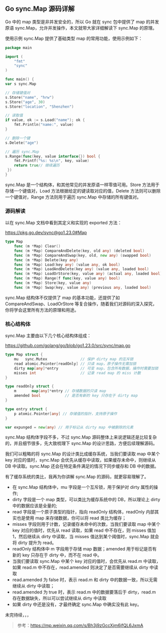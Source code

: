 ## Go sync.Map 源码详解

Go 中的 map 类型是非并发安全的，所以 Go 就在 sync 包中提供了 map 的并发原语 sync.Map，允许并发操作，本文就带大家详细解读下 sync.Map 的原理。

使用示例
sync.Map 提供了基础类型 map 的常用功能，使用示例如下：

```go
package main

import (
    "fmt"
    "sync"
)

func main() {
var s sync.Map

// 存储键值对
s.Store("name", "hrw")
s.Store("age", 30)
s.Store("location", "Shenzhen")

// 读取值
if value, ok := s.Load("name"); ok {
    fmt.Println("name:", value)
}

// 删除一个键
s.Delete("age")

// 遍历 sync.Map
s.Range(func(key, value interface{}) bool {
    fmt.Printf("%s: %s\n", key, value)
    return true// 继续遍历
 })
}
```

sync.Map 是一个结构体，和其他常见的并发原语一样零值可用。Store 方法用于存储一个键值对，Load 方法根据给定的键读取对应的值，Delete 方法则可以删除一个键值对，Range 方法则用于遍历 sync.Map 中存储的所有键值对。

### 源码解读
以在 sync.Map 文档中看到其定义和实现的 exported 方法：

https://pkg.go.dev/sync@go1.23.0#Map

```go
type Map
    func (m *Map) Clear()
    func (m *Map) CompareAndDelete(key, old any) (deleted bool)
    func (m *Map) CompareAndSwap(key, old, new any) (swapped bool)
    func (m *Map) Delete(key any)
    func (m *Map) Load(key any) (value any, ok bool)
    func (m *Map) LoadAndDelete(key any) (value any, loaded bool)
    func (m *Map) LoadOrStore(key, value any) (actual any, loaded bool)
    func (m *Map) Range(f func(key, value any) bool)
    func (m *Map) Store(key, value any)
    func (m *Map) Swap(key, value any) (previous any, loaded bool)
```
sync.Map 结构体不仅提供了 map 的基本功能，还提供了如 CompareAndSwap、LoadOrStore 等复合操作，随着我们对源码的深入探究，你将学会这里所有方法的原理和用途。

### 核心结构体
sync.Map 主要由以下几个核心结构体组成：

https://github.com/golang/go/blob/go1.23.0/src/sync/map.go

```go
type Map struct {
    mu   sync.Mutex               // 保护 dirty map 的互斥锁
    read atomic.Pointer[readOnly] // 只读 map，原子操作无需加锁
    dirty map[any]*entry          // 可变 map，包含所有数据，操作时需要加锁
    misses int                    // 记录 read map 的 miss 计数
}

type readOnly struct {
    m       map[any]*entry // 存储数据的只读 map
    amended bool           // 是否有新的 key 只存在于 dirty map
}

type entry struct {
    p atomic.Pointer[any] // 存储值的指针，支持原子操作
}

var expunged = new(any) // 用于标记从 dirty map 中被删除的元素
```
sync.Map 结构体字段不多，不过 sync.Map 源码整体上来说逻辑还是比较复杂的，并且细节很多，先大致梳理下 sync.Map 的设计思路，方便后续理解源码。

我们可以粗略的将 sync.Map 的设计类比成缓存系统，当我们要读取 map 中某个 key 对应的值时，sync.Map 会优先从缓存中读取，如果缓存未命中，则继续从 DB 中读取。sync.Map 还会在特定条件满足的情况下同步缓存和 DB 中的数据。

有了缓存系统的类比，我再为你讲解 sync.Map 的源码，就更容易理解了。

- 在 sync.Map 结构体中，mu 字段是一个互斥锁，用于保护对 dirty 属性的操作;
- dirty 字段是一个 map 类型，可以类比为缓存系统中的 DB，所以理论上 dirty 中的数据应该是全量的;
- read 字段是一个原子类型的指针，指向 readOnly 结构体，readOnly 内部其实也是使用 map 来存储数据，你可以将 read 类比为缓存；
- misses 字段则用于计数，记录缓存未命中的次数，当我们要读取 map 中某个 key 对应的值时，优先从 read 读取，如果 read 中不存在，则 misses 值加 1，然后继续从 dirty 中读取，当 misses 值达到某个阈值时，sync.Map 就会将 dirty 提升为 read。
- readOnly 结构体中 m 字段用于存储 map 数据；amended 用于标记是否有新的 key 只存在于 dirty 中，而不在 read 中。
- 当我们要读取 sync.Map 中某个 key 对应的值时，会优先从 read.m 中读取，如果 read.m 中不存在，read.amended 则决定了是否需要继续从 dirty 中读取
- read.amended 为 false 时，表示 read.m 和 dirty 中的数据一致，所以无需继续从 dirty 中读取；
- read.amended 为 true 时，表示 read.m 中的数据要落后于 dirty，read.m 存在数据缺失，所以可以尝试继续从 dirty 中读取
- 如果 dirty 中还是没有，才最终确定 sync.Map 中确实没有此 key。


未完待续，，，

> 参考：https://mp.weixin.qq.com/s/Bh3j9zGccXjm6jfQL6JxmA  
